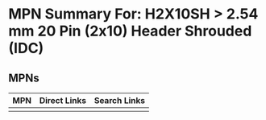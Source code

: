 



# MPN Summary For: H2X10SH > 2.54 mm 20 Pin (2x10) Header Shrouded (IDC)

## MPNs
  

|MPN|Direct Links|Search Links|
| :--- | :--- | :--- |
||||
